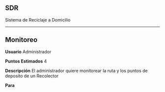 ## SDR
Sistema de Reciclaje a Domicilio
___
## Monitoreo

**Usuario** Administrador

**Puntos Estimados** 4

**Descripción** El administrador quiere monitorear la ruta y los puntos de deposito de un Recolector

**Para**